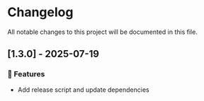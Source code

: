 # Changelog

All notable changes to this project will be documented in this file.

## [1.3.0] - 2025-07-19

### 🚀 Features

- Add release script and update dependencies


